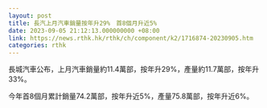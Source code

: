 ```yaml
---
layout: post
title: 長汽上月汽車銷量按年升29%　首8個月升近5%
date: 2023-09-05 21:12:13.000000000 +08:00
link: https://news.rthk.hk/rthk/ch/component/k2/1716874-20230905.htm
categories: rthk
---
```


長城汽車公布，上月汽車銷量約11.4萬部，按年升29%，產量約11.7萬部，按年升33%。

今年首8個月累計銷量74.2萬部，按年升近5%，產量75.8萬部，按年升近6%。
